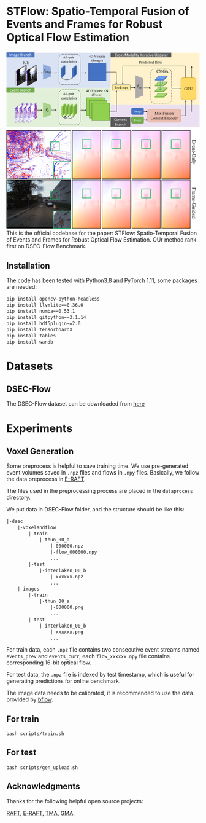 # STFlow: Spatio-Temporal Fusion of Events and Frames for Robust Optical Flow Estimation


![](./img/figure2.png)
![](./img/figure1.png)
This is the official codebase for the paper: STFlow: Spatio-Temporal Fusion of Events and Frames for Robust Optical Flow Estimation. OUr method rank first on DSEC-Flow Benchmark.

## Installation
The code has been tested with Python3.8 and PyTorch 1.11, some packages are needed:
```
pip install opencv-python-headless
pip install llvmlite==0.36.0
pip install numba==0.53.1
pip install gitpython==3.1.14
pip install hdf5plugin~=2.0
pip install tensorboardX 
pip install tables
pip install wandb
```

# Datasets
## DSEC-Flow
The DSEC-Flow dataset can be downloaded from [here](https://dsec.ifi.uzh.ch/dsec-datasets/download/)


# Experiments

## Voxel Generation
Some preprocess is helpful to save training time. We use pre-generated event volumes saved in `.npz` files and flows in `.npy` files. Basically, we follow the data preprocess in [E-RAFT](https://github.com/uzh-rpg/E-RAFT).

The files used in the preprocessing process are placed in the `dataprocess` directory.

We put data in DSEC-Flow folder, and the structure should be like this:
```
|-dsec
    |-voxelandflow
        |-train
            |-thun_00_a
                |-000000.npz
                |-flow_000000.npy
                ...
        |-test
            |-interlaken_00_b
                |-xxxxxx.npz
                ...
    |-images
        |-train
            |-thun_00_a
                |-000000.png
                ...
        |-test
            |-interlaken_00_b
                |-xxxxxx.png
                ...
```

For train data, each `.npz` file contains two consecutive event streams named `events_prev` and `events_curr`, each `flow_xxxxxx.npy` file contains corresponding 16-bit optical flow.

For test data, the `.npz` file is indexed by test timestamp, which is useful for generating predictions for online benchmark.

The image data needs to be calibrated, it is recommended to use the data provided by [bflow](https://github.com/uzh-rpg/bflow).

## For train
```
bash scripts/train.sh
```

## For test
```
bash scripts/gen_upload.sh
```
## Acknowledgments
Thanks for the following helpful open source projects: 

[RAFT](https://github.com/princeton-vl/RAFT), 
[E-RAFT](https://github.com/uzh-rpg/E-RAFT),
[TMA](https://github.com/ispc-lab/TMA),
[GMA](https://github.com/zacjiang/GMA).
